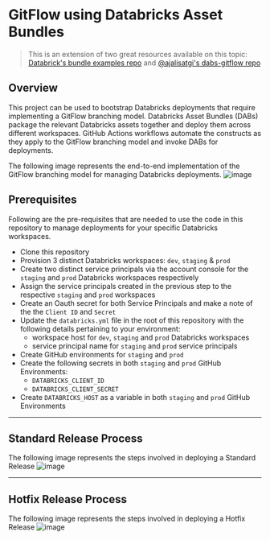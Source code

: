 # GitFlow using Databricks Asset Bundles
> This is an extension of two great resources available on this topic: [Databrick's bundle examples repo](https://github.com/databricks/bundle-examples) and [@ajalisatgi's dabs-gitflow repo](https://github.com/ajalisatgi/dabs-gitflow/tree/main)

## Overview

This project can be used to bootstrap Databricks deployments that require implementing a GitFlow branching model. Databricks Asset Bundles (DABs) package the relevant Databricks assets together and deploy them across different workspaces. GitHub Actions workflows automate the constructs as they apply to the GitFlow branching model and invoke DABs for deployments. 

The following image represents the end-to-end implementation of the GitFlow branching model for managing Databricks deployments.
![image](https://github.com/user-attachments/assets/ae25ba29-2bb1-4152-8259-76f4fe1895ae)

    
## Prerequisites
Following are the pre-requisites that are needed to use the code in this repository to manage deployments for your specific Databricks workspaces.
* Clone this repository 
* Provision 3 distinct Databricks workspaces: `dev`, `staging` & `prod`
* Create two distinct service principals via the account console for the `staging` and `prod` Databricks workspaces respectively
* Assign the service principals created in the previous step to the respective `staging` and `prod` workspaces
* Create an Oauth secret for both Service Principals and make a note of the the `Client ID` and `Secret`  
* Update the `databricks.yml` file in the root of this repository with the following details pertaining to your environment:
  * workspace host for `dev`, `staging` and `prod` Databricks workspaces
  * service principal name for `staging` and `prod` service principals
* Create GitHub environments for `staging` and `prod`
* Create the following secrets in both `staging` and `prod` GitHub Environments:
  * `DATABRICKS_CLIENT_ID`
  * `DATABRICKS_CLIENT_SECRET`
* Create `DATABRICKS_HOST` as a variable in both `staging` and `prod` GitHub Environments
  
---

## Standard Release Process
The following image represents the steps involved in deploying a Standard Release
![image](https://github.com/user-attachments/assets/e50ef525-60f4-4680-abb2-38ec7ea90e89)


---
## Hotfix Release Process
The following image represents the steps involved in deploying a Hotfix Release
![image](https://github.com/user-attachments/assets/73cbdd53-84b8-43ae-bfb5-2b944a3c7e65)